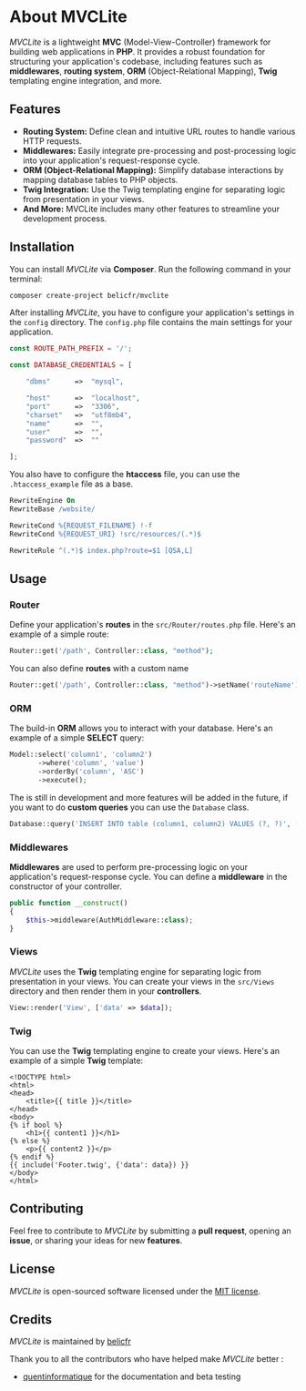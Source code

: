 # About MVCLite 

*MVCLite* is a lightweight **MVC** (Model-View-Controller) framework for building web applications in **PHP**. It provides a robust foundation for structuring your application's codebase, including features such as **middlewares**, **routing system**, **ORM** (Object-Relational Mapping), **Twig** templating engine integration, and more.

## Features

- **Routing System:** Define clean and intuitive URL routes to handle various HTTP requests.
- **Middlewares:** Easily integrate pre-processing and post-processing logic into your application's request-response cycle.
- **ORM (Object-Relational Mapping):** Simplify database interactions by mapping database tables to PHP objects.
- **Twig Integration:** Use the Twig templating engine for separating logic from presentation in your views.
- **And More:** MVCLite includes many other features to streamline your development process.

## Installation

You can install *MVCLite* via **Composer**. Run the following command in your terminal:

```bash
composer create-project belicfr/mvclite
```

After installing *MVCLite*, you have to configure your application's settings in the `config` directory. The `config.php` file contains the main settings for your application.

```php
const ROUTE_PATH_PREFIX = '/';

const DATABASE_CREDENTIALS = [

    "dbms"      =>  "mysql",

    "host"      =>  "localhost",
    "port"      =>  "3306",
    "charset"   =>  "utf8mb4",
    "name"      =>  "",
    "user"      =>  "",
    "password"  =>  ""

];
```

You also have to configure the **htaccess** file, you can use the `.htaccess_example` file as a base.

```apache
RewriteEngine On
RewriteBase /website/

RewriteCond %{REQUEST_FILENAME} !-f
RewriteCond %{REQUEST_URI} !src/resources/(.*)$

RewriteRule ^(.*)$ index.php?route=$1 [QSA,L]
```

## Usage

### Router

Define your application's **routes** in the `src/Router/routes.php` file. Here's an example of a simple route:

```php
Router::get('/path', Controller::class, "method");
```

You can also define **routes** with a custom name 
```php
Router::get('/path', Controller::class, "method")->setName('routeName');
```

### ORM

The build-in **ORM** allows you to interact with your database. Here's an example of a simple **SELECT** query:

```php
Model::select('column1', 'column2')
       ->where('column', 'value')
       ->orderBy('column', 'ASC')
       ->execute();
```

The is still in development and more features will be added in the future, if you want to do **custom queries** you can use the `Database` class.

```php	
Database::query('INSERT INTO table (column1, column2) VALUES (?, ?)', ['value1', 'value2']);
```

### Middlewares

**Middlewares** are used to perform pre-processing logic on your application's request-response cycle. You can define a **middleware** in the constructor of your controller.

```php
public function __construct()
{
    $this->middleware(AuthMiddleware::class);
}
```

### Views

*MVCLite* uses the **Twig** templating engine for separating logic from presentation in your views. You can create your views in the `src/Views` directory and then render them in your **controllers**.

```php
View::render('View', ['data' => $data]);
```

### Twig

You can use the **Twig** templating engine to create your views. Here's an example of a simple **Twig** template:

```twig
<!DOCTYPE html>
<html>
<head>
    <title>{{ title }}</title>
</head>
<body>
{% if bool %}
    <h1>{{ content1 }}</h1>
{% else %}
    <p>{{ content2 }}</p>
{% endif %}
{{ include('Footer.twig', {'data': data}) }}
</body>
</html>
```

## Contributing

Feel free to contribute to *MVCLite* by submitting a **pull request**, opening an **issue**, or sharing your ideas for new **features**.

## License

*MVCLite* is open-sourced software licensed under the [MIT license](https://opensource.org/licenses/MIT).

## Credits

*MVCLite* is maintained by [belicfr](https://github.com/belicfr)

Thank you to all the contributors who have helped make *MVCLite* better : 
- [quentinformatique](https://github.com/quentinformatique) for the documentation and beta testing 
